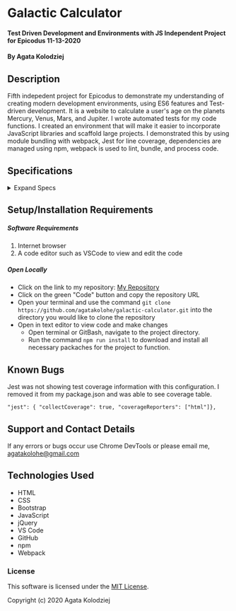 # Galactic Calculator

#### Test Driven Development and Environments with JS Independent Project for Epicodus 11-13-2020

#### By Agata Kolodziej

## Description

Fifth indepedent project for Epicodus to demonstrate my understanding of creating modern development environments, using ES6 features  and Test-driven development. It is a website to calculate a user's age on the planets Mercury, Venus, Mars, and Jupiter. I wrote automated tests for my code functions. I created an environment that will make it easier to incorporate JavaScript libraries and scaffold large projects. I demonstrated this by using module bundling with webpack, Jest for line coverage, dependencies are managed using npm, webpack is used to lint, bundle, and process code. 

## Specifications

<details>
  <summary>Expand Specs</summary>

### Describe: Mercury()

| Test | Expect |
| ---- | ------ |
| It should correctly create a Mercury object and store user inputted age | Mercury(age).toEqual(30); |
| It should correctly calculate the user's age on Mercury | age.mercuryAge().toEqual(125); |
| It should correctly calculate the user's life expectancy on Mercury | age.mercuryLifeExpectancy().toEqual(333.33); |
| It should correctly return user's years left on Mercury | age.timeLeftOnMercury().toEqual(208.33); |

### Describe: Venus()
| Test | Expect |
| ---- | ------ |
| It should correctly create a Venus object and store user inputted age | Venus(age).toEqual(30); |
| It should correctly calculate the user's age on Venus| age.venusAge().toEqual(48.38); |
| It should correctly calculate the user's life expectancy on Venus | age.venusLifeExpectancy().toEqual(129.03); |
| It should correctly return user's years left on Venus | age.timeLeftOnVenus().toEqual(80.64); |

### Describe: Mars()
| Test | Expect |
| ---- | ------ |
| It should correctly create a Mars object and store user inputted age | Mars(age).toEqual(30); |
| It should correctly calculate the user's age on Mars| age.marsAge().toEqual(15.957); |
| It should correctly calculate the user's life expectancy on Mars | age.marsLifeExpectancy().toEqual(42.55); |
| It should correctly return user's years left on Mars | age.timeLeftOnMars().toEqual(26.59); |

### Describe: Jupiter()
| Test | Expect |
| ---- | ------ |
| It should correctly create a Jupiter object and store user inputted age | Jupiter(age).toEqual(30); |
| It should correctly calculate the user's age on Jupiter| age.jupiterAge().toEqual(2.52); |
| It should correctly calculate the user's life expectancy on Jupiter | age.jupiterLifeExpectancy().toEqual(6.74); |
| It should correctly return user's years left on Jupiter | age.timeLeftOnJupiter().toEqual(4.21); |

</details>

## Setup/Installation Requirements

##### Software Requirements

1. Internet browser
2. A code editor such as VSCode to view and edit the code


##### Open Locally

- Click on the link to my repository: [My Repository](https://github.com/agatakolohe/galactic-calculator.git)
- Click on the green "Code" button and copy the repository URL
- Open your terminal and use the command `git clone https://github.com/agatakolohe/galactic-calculator.git` into the directory you would like to clone the repository
- Open in text editor to view code and make changes
  - Open terminal or GitBash, navigate to the project directory.
  - Run the command `npm run install` to download and install all necessary packaches for the project to function. 

## Known Bugs

Jest was not showing test coverage information with this configuration. I removed it from my package.json and was able to see coverage table. 

`"jest": { "collectCoverage": true, "coverageReporters": ["html"]},`

## Support and Contact Details

If any errors or bugs occur use Chrome DevTools or please email me, <agatakolohe@gmail.com>

## Technologies Used

- HTML
- CSS
- Bootstrap
- JavaScript
- jQuery
- VS Code
- GitHub
- npm
- Webpack

### License

This software is licensed under the [MIT License](https://choosealicense.com/licenses/mit/).

Copyright (c) 2020 Agata Kolodziej
